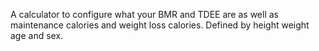 A calculator to configure what your BMR and TDEE are as well as maintenance calories and weight loss calories. Defined by height weight age and sex.
